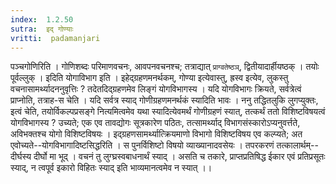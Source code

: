 ```yaml
---
index:  1.2.50
sutra:  इद् गोण्याः
vritti:  padamanjari
---
```


पञ्चगोणिरिति । गोणिशब्दः परिमाणवचनः, आवपनवचनश्च; तत्राद्यात् `प्राग्वतेष्ठञ्`, द्वितीयादार्हीयष्ठक् । तयोः पूर्वल्लुक् ।
इदिति योगाविभाग इति । इहेद्ग्रहणमनर्थकम्, गोण्या इत्येवास्तु, ह्रस्व इत्येव, लुकस्तु वचनासामर्थ्यादननुवृत्तिः ? तदेतदिद्ग्रहणमेव लिङ्गं योगविभागस्य । यदि योगविभागः क्रियते, सर्वत्रेत्वं प्राप्नोति, तत्राह-स चेति । यदि सर्वत्र स्याद् गोणीग्रहणमनर्थकं स्यादिति भावः । ननु तद्धितलुकि लुगप्युक्तः, इत्वं चेति, तयोर्विकल्पप्रसङ्गे नित्यमित्वमेव यथा स्यादित्येवमर्थं गोणीग्रहणं स्यात्, तत्कर्थं ततो विशिष्टविषयत्वं योगविभागस्य ? उच्यते; एक एव तावद्योगः सूत्रकारेण पठितः, तत्सामर्थ्याद् विभागसंस्कारोऽप्यनुवर्त्तते, अविभक्तश्च योगो विशिष्टविषयः । इद्ग्रहणसामर्थ्यात्क्रियमाणो विभागो विशिष्टविषय एव कल्प्यते; अत एवोच्यते--योगविभागादिष्टसिद्धरिति । स पुनर्विशिष्टो विषयो व्याख्यानादवसेयः । तपरकरणं तत्कालार्थम्--दीर्घस्य दीर्घो मा भूद् । वचनं तु लुग्घ्रस्वबाधनार्थं स्याद् । असति च तकारे, प्राप्तप्रतिषिद्ध ईकार एवं प्रतिप्रसूतः स्याद्, न त्वपूर्व इकारो विहितः स्याद् इति भाव्यमानत्वमेव न स्यात् ।।
